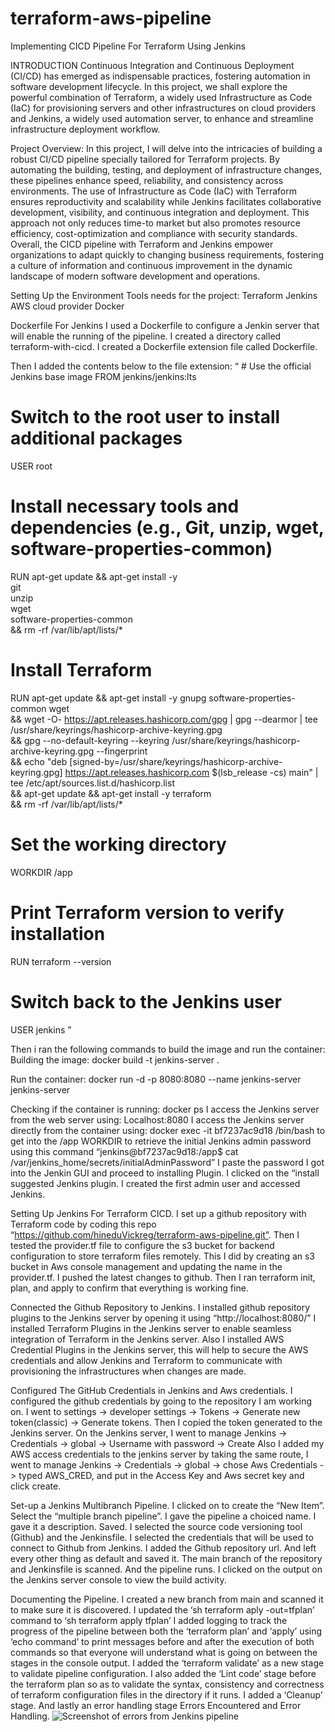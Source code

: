 # terraform-aws-pipeline
Implementing CICD Pipeline For Terraform Using Jenkins

INTRODUCTION
Continuous Integration and Continuous Deployment (CI/CD) has emerged as indispensable practices, fostering automation in software development lifecycle. In this project, we shall explore the powerful combination of Terraform, a widely used Infrastructure as Code (IaC) for provisioning servers and other infrastructures on cloud providers and Jenkins, a widely used automation server, to enhance and streamline infrastructure deployment workflow.

Project Overview:
In this project, I will delve into the intricacies of building a robust CI/CD pipeline specially tailored for Terraform projects. By automating the building, testing, and deployment of infrastructure changes, these pipelines enhance speed, reliability, and consistency across environments. The use of Infrastructure as Code (IaC) with Terraform ensures reproductivity and scalability while Jenkins facilitates collaborative development, visibility, and continuous integration and deployment.
This approach not only reduces time-to market but also promotes resource efficiency, cost-optimization and compliance with security standards.
Overall, the CICD pipeline with Terraform and Jenkins empower organizations to adapt quickly to changing business requirements, fostering a culture of information and continuous improvement in the dynamic landscape of modern software development and operations.


Setting Up the Environment
Tools needs for the project:
Terraform 
Jenkins
AWS cloud provider
Docker

Dockerfile For Jenkins
I used a Dockerfile to configure a Jenkin server that will enable the running of the pipeline.
I created a directory called terraform-with-cicd.
I created a Dockerfile extension file called Dockerfile.

Then I added the contents below to the file extension:
“ # Use the official Jenkins base image
 FROM jenkins/jenkins:lts

 # Switch to the root user to install additional packages
 USER root

 # Install necessary tools and dependencies (e.g., Git, unzip, wget, software-properties-common)
 RUN apt-get update && apt-get install -y \
     git \
     unzip \
     wget \
     software-properties-common \
     && rm -rf /var/lib/apt/lists/*

 # Install Terraform
 RUN apt-get update && apt-get install -y gnupg software-properties-common wget \
     && wget -O- https://apt.releases.hashicorp.com/gpg | gpg --dearmor | tee /usr/share/keyrings/hashicorp-archive-keyring.gpg \
     && gpg --no-default-keyring --keyring /usr/share/keyrings/hashicorp-archive-keyring.gpg --fingerprint \
     && echo "deb [signed-by=/usr/share/keyrings/hashicorp-archive-keyring.gpg] https://apt.releases.hashicorp.com $(lsb_release -cs) main" | tee /etc/apt/sources.list.d/hashicorp.list \
     && apt-get update && apt-get install -y terraform \
     && rm -rf /var/lib/apt/lists/*

 # Set the working directory
 WORKDIR /app

 # Print Terraform version to verify installation
 RUN terraform --version

 # Switch back to the Jenkins user
 USER jenkins ”

Then i ran the following commands to build the image and run the container:
Building the image: 
 docker build -t jenkins-server . 

Run the container:
docker run -d -p 8080:8080 --name jenkins-server jenkins-server 

Checking if the container is running:
docker ps
I access the Jenkins server from the web server using:
Localhost:8080
I access the Jenkins server directly from the container using:
docker exec -it  bf7237ac9d18  /bin/bash to get into the /app WORKDIR to retrieve the initial Jenkins admin password using this command “jenkins@bf7237ac9d18:/app$ cat /var/jenkins_home/secrets/initialAdminPassword”
 I paste the password I got into the Jenkin GUI and proceed to installing Plugin.
I clicked on the “install suggested Jenkins plugin.
I created the first admin user and accessed Jenkins.

Setting Up Jenkins For Terraform CICD.
I set up a github repository with Terraform code by coding this repo “https://github.com/hineduVickreg/terraform-aws-pipeline.git”.
Then I tested the provider.tf file to configure the s3 bucket for backend configuration to store terraform files remotely. This I did by creating an s3 bucket in Aws console management and updating the name in the provider.tf.
I pushed the latest changes to github.
Then I ran terraform init, plan, and apply to confirm that everything is working fine. 

Connected the Github Repository to Jenkins.
I installed github repository plugins to the Jenkins server by opening it using “http://localhost:8080/” 
I installed Terraform Plugins in the Jenkins server to enable seamless integration of Terraform in the Jenkins server.
Also I installed AWS Credential Plugins in the Jenkins server, this will help to secure the AWS credentials and allow Jenkins and Terraform to communicate with provisioning the infrastructures when changes are made.




Configured The GitHub Credentials in Jenkins and Aws credentials.
I configured the github credentials by going to the repository I am working on. I went to settings -> developer settings -> Tokens -> Generate new token(classic) -> Generate tokens.
Then I copied the token generated to the Jenkins server.
On the Jenkins server, I went to manage Jenkins -> Credentials -> global -> Username with password -> Create
Also I added my AWS access credentials to the jenkins server by taking the same route, I went to manage Jenkins -> Credentials -> global -> chose Aws Credentials -> typed AWS_CRED, and put in the Access Key and Aws secret key and click create.

Set-up a Jenkins Multibranch Pipeline.
I clicked on to create the “New Item”.
Select the “multiple branch pipeline”.
I gave the pipeline a choiced name.
I gave it a description. 
Saved.
I selected the source code versioning tool (Github) and the Jenkinsfile.
I selected the credentials that will be used to connect to Github from Jenkins.
I added the Github repository url.
And left every other thing as default and saved it.
The main branch of the repository and Jenkinsfile is scanned.
And the pipeline runs.
I clicked on the output on the Jenkins server console to view the build activity.

Documenting the Pipeline.
I created a new branch from main and scanned it to make sure it is discovered.
I updated the ‘sh terraform aply -out=tfplan’ command to ‘sh terraform apply tfplan’
I added logging to track the progress of the pipeline between both the ‘terraform plan’ and ‘apply’ using ‘echo command’ to print messages before and after the execution of both commands so that everyone will understand what is going on between the stages in the console output.
I added the ‘terraform validate’ as a new stage to validate pipeline configuration.
I also added the ‘Lint code’ stage before the terraform plan so as to validate the syntax, consistency and correctness of terraform configuration files in the directory if it runs.
I added a ‘Cleanup’ stage.
And lastly an error handling stage 
Errors Encountered and Error Handling.
![Screenshot of errors from Jenkins pipeline](/Users/mac/Desktop/error1.png)

